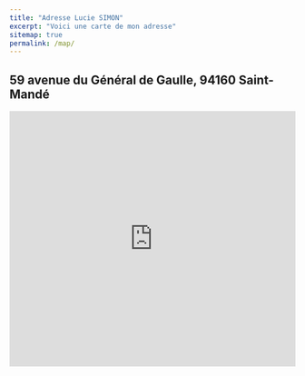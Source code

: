```yaml
---
title: "Adresse Lucie SIMON"
excerpt: "Voici une carte de mon adresse"
sitemap: true
permalink: /map/
---
```



## 59 avenue du Général de Gaulle, 94160 Saint-Mandé

<iframe width="100%" height="450" frameborder="0" style="border:0" src="https://www.google.com/maps/embed/v1/place?q=place_id:ChIJTe-4l45y5kcRx04Y1wt9OQE&key=AIzaSyBZ9dNzi_DfYO9GIYRa_jTDkW7y1-z37rg" allowfullscreen></iframe>

